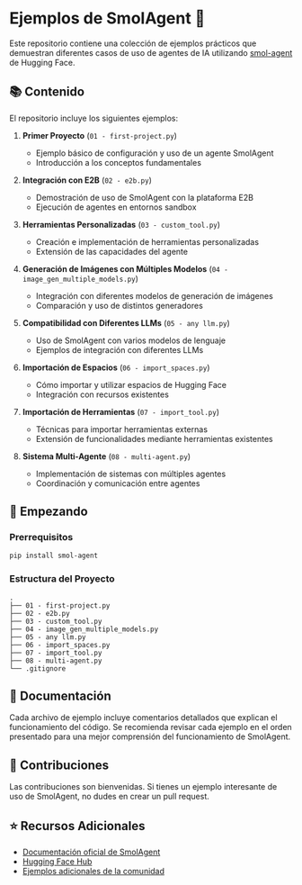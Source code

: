 # Ejemplos de SmolAgent 🤖

Este repositorio contiene una colección de ejemplos prácticos que demuestran diferentes casos de uso de agentes de IA utilizando [smol-agent](https://huggingface.co/docs/smolagents/en/index) de Hugging Face.

## 📚 Contenido

El repositorio incluye los siguientes ejemplos:

1. **Primer Proyecto** (`01 - first-project.py`)

   - Ejemplo básico de configuración y uso de un agente SmolAgent
   - Introducción a los conceptos fundamentales

2. **Integración con E2B** (`02 - e2b.py`)

   - Demostración de uso de SmolAgent con la plataforma E2B
   - Ejecución de agentes en entornos sandbox

3. **Herramientas Personalizadas** (`03 - custom_tool.py`)

   - Creación e implementación de herramientas personalizadas
   - Extensión de las capacidades del agente

4. **Generación de Imágenes con Múltiples Modelos** (`04 - image_gen_multiple_models.py`)

   - Integración con diferentes modelos de generación de imágenes
   - Comparación y uso de distintos generadores

5. **Compatibilidad con Diferentes LLMs** (`05 - any llm.py`)

   - Uso de SmolAgent con varios modelos de lenguaje
   - Ejemplos de integración con diferentes LLMs

6. **Importación de Espacios** (`06 - import_spaces.py`)

   - Cómo importar y utilizar espacios de Hugging Face
   - Integración con recursos existentes

7. **Importación de Herramientas** (`07 - import_tool.py`)

   - Técnicas para importar herramientas externas
   - Extensión de funcionalidades mediante herramientas existentes

8. **Sistema Multi-Agente** (`08 - multi-agent.py`)
   - Implementación de sistemas con múltiples agentes
   - Coordinación y comunicación entre agentes

## 🚀 Empezando

### Prerrequisitos

```bash
pip install smol-agent
```

### Estructura del Proyecto

```
.
├── 01 - first-project.py
├── 02 - e2b.py
├── 03 - custom_tool.py
├── 04 - image_gen_multiple_models.py
├── 05 - any llm.py
├── 06 - import_spaces.py
├── 07 - import_tool.py
├── 08 - multi-agent.py
└── .gitignore
```

## 📖 Documentación

Cada archivo de ejemplo incluye comentarios detallados que explican el funcionamiento del código. Se recomienda revisar cada ejemplo en el orden presentado para una mejor comprensión del funcionamiento de SmolAgent.

## 🤝 Contribuciones

Las contribuciones son bienvenidas. Si tienes un ejemplo interesante de uso de SmolAgent, no dudes en crear un pull request.

## ⭐️ Recursos Adicionales

- [Documentación oficial de SmolAgent](https://huggingface.co/docs/smolagents/en/index)
- [Hugging Face Hub](https://huggingface.co/)
- [Ejemplos adicionales de la comunidad](https://huggingface.co/spaces)
